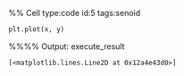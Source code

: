 %% Cell type:code id:5 tags:senoid

``` python
plt.plot(x, y)
```

%%%% Output: execute_result

    [<matplotlib.lines.Line2D at 0x12a4e43d0>]
